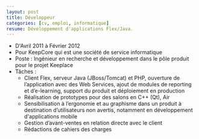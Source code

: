 ```yaml
---
layout: post
title: Développeur
categories: [cv, emploi, informatique]
resume: Développement d'applications Flex/Java.
---
```

* D'Avril 2011 à Février 2012
* Pour KeepCore qui est une société de service informatique
* Poste : Ingénieur en recherche et développement dans le pôle produit pour le projet Keeplace
* Tâches :
  * Client Flex, serveur Java (JBoss/Tomcat) et PHP, ouverture de l’application avec des Web Services, ajout de modules de reporting et d’e-learning, support du produit et déploiement en production
  * Réalisation de prototypes pour des salons en C++ (Qt), Air
  * Sensibilisation à l’ergonomie et au graphisme dans un produit à destination d’utilisateurs non avertis, notamment en développement d'applications mobile
  * Gestion d’avant-ventes en relation directe avec le client
  * Rédactions de cahiers des charges